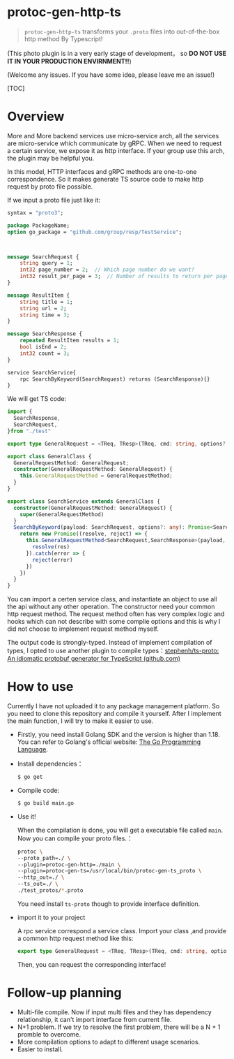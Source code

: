 # protoc-gen-http-ts

> `protoc-gen-http-ts` transforms your `.proto` files into out-of-the-box http method By Typescript!

(This photo plugin is in a very early stage of development， so **DO NOT USE IT IN YOUR PRODUCTION ENVIRNMENT!!**)

(Welcome any issues. If you have some idea, please leave me an issue!)

[TOC]

# Overview

More and More backend services use micro-service arch, all the services are micro-service which communicate by gRPC. When we need to request a certain service, we expose it as http interface.  If your group use  this arch, the plugin may be helpful you.

In this model, HTTP interfaces and gRPC methods are one-to-one correspondence. So it makes generate TS source code to make http request by proto file possible.

If we input a proto file just like it: 

```protobuf
syntax = "proto3";

package PackageName;
option go_package = "github.com/group/resp/TestService";



message SearchRequest {
    string query = 1;
    int32 page_number = 2;  // Which page number do we want?
    int32 result_per_page = 3;  // Number of results to return per page.
}

message ResultItem {
    string title = 1;
    string url = 2;
    string time = 3;
}

message SearchResponse {
    repeated ResultItem results = 1;
    bool isEnd = 2;
    int32 count = 3;
}

service SearchService{
    rpc SearchByKeyword(SearchRequest) returns (SearchResponse){}
}
```

We will get TS code:

```typescript
import {
  SearchResponse,
  SearchRequest,
}from "./test"

export type GeneralRequest = <TReq, TResp>(TReq, cmd: string, options?: any) => Promise<TResp>

export class GeneralClass {
  GeneralRequestMethod: GeneralRequest;
  constructor(GeneralRequestMethod: GeneralRequest) {
    this.GeneralRequestMethod = GeneralRequestMethod;
  }
}

export class SearchService extends GeneralClass {
  constructor(GeneralRequestMethod: GeneralRequest) {
    super(GeneralRequestMethod)
  }
  SearchByKeyword(payload: SearchRequest, options?: any): Promise<SearchResponse> {
    return new Promise((resolve, reject) => {
      this.GeneralRequestMethod<SearchRequest,SearchResponse>(payload, 'SearchByKeyword', options).then(res => {
        resolve(res)
      }).catch(error => {
        reject(error)
      })
    })
  }
}


```

You can import a certen service class, and  instantiate an object to use all the api without any other operation. The constructor need your common http request method. The request method often has very complex logic and hooks which can not describe with some complie options and this is why I did not choose to implement request method myself.

The output code is strongly-typed. Instead of implement compilation of types, I opted to use another plugin to compile types：[stephenh/ts-proto: An idiomatic protobuf generator for TypeScript (github.com)](https://github.com/stephenh/ts-proto)





# How to use



Currently I have not uploaded it to any package management platform. So you need to clone this repository and compile it yourself. After I implement the main function, I will try to make it easier to use.

- Firstly, you need install Golang SDK and the version is higher than 1.18. You can refer to Golang's official website: [The Go Programming Language](https://go.dev/). 

- Install dependencies：

  ```sh
  $ go get
  ```

- Compile code:

  ```sh
  $ go build main.go
  ```

- Use it!

  When the compilation is done, you will get a executable file called `main`. Now you can compile your proto files.：

  ```sh
  protoc \
  --proto_path=./ \
  --plugin=protoc-gen-http=./main \
  --plugin=protoc-gen-ts=/usr/local/bin/protoc-gen-ts_proto \
  --http_out=./ \
  --ts_out=./ \
  ./test_protos/*.proto
  ```

  You need install `ts-proto` though to provide interface definition.

- import it to your project

  A rpc service correspond a service class. Import your class ,and provide a common http request method like this:

  ```typescript
  export type GeneralRequest = <TReq, TResp>(TReq, cmd: string, options?: any) => Promise<TResp>
  ```

  Then, you can request the corresponding interface!



# Follow-up planning

- Multi-file compile. Now if input multi files and they has dependency relationship, it can't import interface from current file.
- N+1 problem. If we try to resolve the first problem, there will be a N + 1 promble to overcome.
- More compilation options to adapt to different usage scenarios.
- Easier to install.
